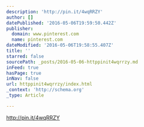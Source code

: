 ```yaml
---
description: 'http://pin.it/4wqRRZY'
author: []
datePublished: '2016-05-06T19:59:50.442Z'
publisher:
  domain: www.pinterest.com
  name: pinterest.com
dateModified: '2016-05-06T19:58:55.407Z'
title: ''
starred: false
sourcePath: _posts/2016-05-06-httppinit4wqrrzy.md
inFeed: true
hasPage: true
inNav: false
url: httppinit4wqrrzy/index.html
_context: 'http://schema.org'
_type: Article

---
```

http://pin.it/4wqRRZY